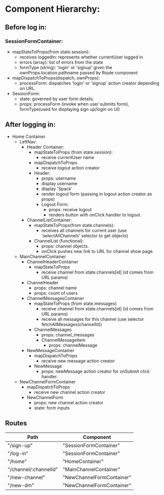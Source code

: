 # Component Hierarchy:

## Before log in: 
### SessionFormContainer: 
  - mapStateToProps(from state.session):
    + receives loggedIn: represents whether currentUser logged in
    + errors (array): list of errors from the state
    + formType (string): 'login' or 'signup' given the ownProps.location.pathname passed by Route component
  - mapDispatchToProps(dispatch, ownProps):
    + processForm: dispatches 'login' or 'signup' action creator depending on URL.
   - SessionForm:
      + state: governed by user form details.
      + props: processForm (invoke when user submits form), formType(used for displaying sign up/login on UI)

## After logging in:
 - Home Container
   - LeftNav:
     - Header Container:
       + mapStateToProps (from state.session):
          * receive currentUser name 
       + mapDispatchToProps
          * receive logout action creator 
       + Header:
          * props: username
          * display username 
          * display 'Spack'
          * render logout form (passing in logout action creator as props) 
          * Logout Form: 
            - props: receive logout 
            - renders button with onClick handler to logout.
      - ChannelListContainer:
        + mapStateToProps(from state.channels):
          * receives all channels for current user (use 'selectAllChannels' selector to get objects)
        + ChannelList (functional):
          * props: channel objects.
          * onClick pushes new link to URL for channel show page.  
    - MainChannelContainer
       - ChannelHeaderContainer
          - mapStateToProps
            + receive channel from state.channels[id] (id comes from URL params)
        - ChannelHeader
          + props: channel name 
          + props: count of users
       - ChannelMessagesContainer
         + mapStateToProps (from state.messages)
            * receive channel from state.channels[id] (id comes from URL params)
            * receive all messages for this channel (use selector fetchAllMessages(channelId))
         + ChannelMessages
            * props: channel_messages 
            * ChannelMessageItem
              - props: channelMessage
       - NewMessageContainer
          + mapDispatchToProps
            * receive new message action creator 
         + NewMessage
            * props: newMessage action creator for onSubmit click handler.
     - NewChannelFormContainer
        + mapDispatchToProps
            * receive new channel action creator 
        + NewChannelForm
            * props: new channel action creator 
            * state: form inputs
    
## Routes

|Path   | Component   |
|-------|-------------|
| "/sign-up" | "SessionFormContainer" |
| "/log-in" | "SessionFormContainer" |
| "/home" | "HomeContainer" |
| "/channel/:channelId" | "MainChannelContainer" |
| "/new-channel" | "NewChannelFormContainer" |
| "/new-dm" | "NewChannelFormContainer" |

        
